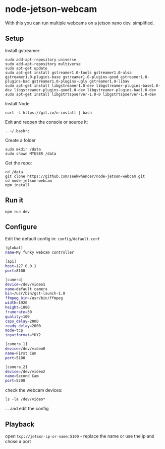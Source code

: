 # node-jetson-webcam

With this you can run multiple webcams on a jetson nano dev. simplified.

## Setup

Install gstreamer:

```
sudo add-apt-repository universe
sudo add-apt-repository multiverse
sudo apt-get update
sudo apt-get install gstreamer1.0-tools gstreamer1.0-alsa gstreamer1.0-plugins-base gstreamer1.0-plugins-good gstreamer1.0-plugins-bad gstreamer1.0-plugins-ugly gstreamer1.0-libav
sudo apt-get install libgstreamer1.0-dev libgstreamer-plugins-base1.0-dev libgstreamer-plugins-good1.0-dev libgstreamer-plugins-bad1.0-dev 
sudo apt-get install libgstrtspserver-1.0-0 libgstrtspserver-1.0-dev
```

Install Node

```
curl -L https://git.io/n-install | bash
```

Exit and reopen the console or source it:
```
. ~/.bashrc
```

Create a folder
```
sudo mkdir /data
sudo chown MYUSER /data
```

Get the repo:
```
cd /data
git clone https://github.com/seekwhencer/node-jetson-webcam.git
cd node-jetson-webcam
npm install
```
## Run it
```
npm run dev
```

## Configure
Edit the default config in: `config/default.conf`  

```bash
[global]
name=My funky webcam controller

[api]
host=127.0.0.1
port=8100

[camera]
device=/dev/video1
name=default camera
bin=/usr/bin/gst-launch-1.0
ffmpeg_bin=/usr/bin/ffmpeg
width=1920
height=1080
framerate=30
quality=100
caps_delay=2000
ready_delay=2000
mode=tcp
inputformat=YUY2

[camera_1]
device=/dev/video0
name=First Cam
port=5100

[camera_2]
device=/dev/video2
name=Second Cam
port=5200
```

check the webcam devices:
```
ls -la /dev/video*
```
... and edit the config

## Playback
open `tcp://jetson-ip-or-name:5100` - replace the name or use the ip and chose a port